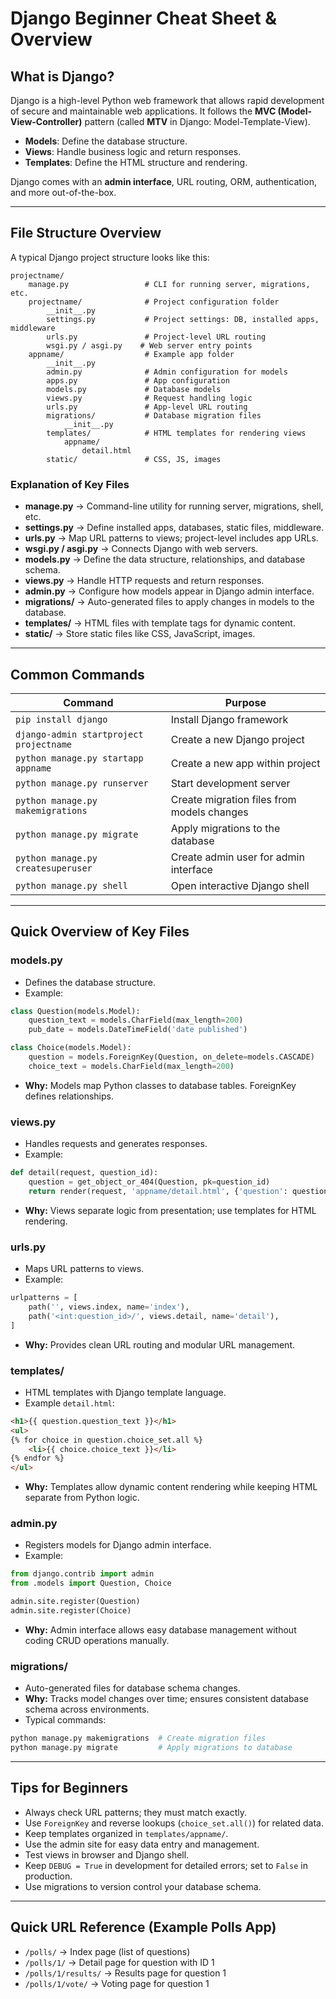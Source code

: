 # Django Beginner Cheat Sheet & Overview

## What is Django?
Django is a high-level Python web framework that allows rapid development of secure and maintainable web applications. It follows the **MVC (Model-View-Controller)** pattern (called **MTV** in Django: Model-Template-View).

- **Models**: Define the database structure.
- **Views**: Handle business logic and return responses.
- **Templates**: Define the HTML structure and rendering.

Django comes with an **admin interface**, URL routing, ORM, authentication, and more out-of-the-box.

---

## File Structure Overview
A typical Django project structure looks like this:

```
projectname/
    manage.py                 # CLI for running server, migrations, etc.
    projectname/              # Project configuration folder
        __init__.py
        settings.py           # Project settings: DB, installed apps, middleware
        urls.py               # Project-level URL routing
        wsgi.py / asgi.py    # Web server entry points
    appname/                  # Example app folder
        __init__.py
        admin.py              # Admin configuration for models
        apps.py               # App configuration
        models.py             # Database models
        views.py              # Request handling logic
        urls.py               # App-level URL routing
        migrations/           # Database migration files
            __init__.py
        templates/            # HTML templates for rendering views
            appname/
                detail.html
        static/               # CSS, JS, images
```

### Explanation of Key Files
- **manage.py** → Command-line utility for running server, migrations, shell, etc.
- **settings.py** → Define installed apps, databases, static files, middleware.
- **urls.py** → Map URL patterns to views; project-level includes app URLs.
- **wsgi.py / asgi.py** → Connects Django with web servers.
- **models.py** → Define the data structure, relationships, and database schema.
- **views.py** → Handle HTTP requests and return responses.
- **admin.py** → Configure how models appear in Django admin interface.
- **migrations/** → Auto-generated files to apply changes in models to the database.
- **templates/** → HTML files with template tags for dynamic content.
- **static/** → Store static files like CSS, JavaScript, images.

---

## Common Commands
| Command | Purpose |
|---------|--------|
| `pip install django` | Install Django framework |
| `django-admin startproject projectname` | Create a new Django project |
| `python manage.py startapp appname` | Create a new app within project |
| `python manage.py runserver` | Start development server |
| `python manage.py makemigrations` | Create migration files from models changes |
| `python manage.py migrate` | Apply migrations to the database |
| `python manage.py createsuperuser` | Create admin user for admin interface |
| `python manage.py shell` | Open interactive Django shell |

---

## Quick Overview of Key Files
### models.py
- Defines the database structure.
- Example:
```python
class Question(models.Model):
    question_text = models.CharField(max_length=200)
    pub_date = models.DateTimeField('date published')

class Choice(models.Model):
    question = models.ForeignKey(Question, on_delete=models.CASCADE)
    choice_text = models.CharField(max_length=200)
```
- **Why:** Models map Python classes to database tables. ForeignKey defines relationships.

### views.py
- Handles requests and generates responses.
- Example:
```python
def detail(request, question_id):
    question = get_object_or_404(Question, pk=question_id)
    return render(request, 'appname/detail.html', {'question': question})
```
- **Why:** Views separate logic from presentation; use templates for HTML rendering.

### urls.py
- Maps URL patterns to views.
- Example:
```python
urlpatterns = [
    path('', views.index, name='index'),
    path('<int:question_id>/', views.detail, name='detail'),
]
```
- **Why:** Provides clean URL routing and modular URL management.

### templates/
- HTML templates with Django template language.
- Example `detail.html`:
```html
<h1>{{ question.question_text }}</h1>
<ul>
{% for choice in question.choice_set.all %}
    <li>{{ choice.choice_text }}</li>
{% endfor %}
</ul>
```
- **Why:** Templates allow dynamic content rendering while keeping HTML separate from Python logic.

### admin.py
- Registers models for Django admin interface.
- Example:
```python
from django.contrib import admin
from .models import Question, Choice

admin.site.register(Question)
admin.site.register(Choice)
```
- **Why:** Admin interface allows easy database management without coding CRUD operations manually.

### migrations/
- Auto-generated files for database schema changes.
- **Why:** Tracks model changes over time; ensures consistent database schema across environments.
- Typical commands:
```bash
python manage.py makemigrations  # Create migration files
python manage.py migrate         # Apply migrations to database
```

---

## Tips for Beginners
- Always check URL patterns; they must match exactly.
- Use `ForeignKey` and reverse lookups (`choice_set.all()`) for related data.
- Keep templates organized in `templates/appname/`.
- Use the admin site for easy data entry and management.
- Test views in browser and Django shell.
- Keep `DEBUG = True` in development for detailed errors; set to `False` in production.
- Use migrations to version control your database schema.

---

## Quick URL Reference (Example Polls App)
- `/polls/` → Index page (list of questions)
- `/polls/1/` → Detail page for question with ID 1
- `/polls/1/results/` → Results page for question 1
- `/polls/1/vote/` → Voting page for question 1

